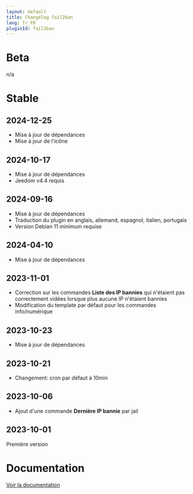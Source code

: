 ```yaml
---
layout: default
title: Changelog fail2ban
lang: fr_FR
pluginId: fail2ban
---
```


# Beta

n/a

# Stable

## 2024-12-25

- Mise à jour de dépendances
- Mise à jour de l'icône

## 2024-10-17

- Mise à jour de dépendances
- Jeedom v4.4 requis

## 2024-09-16

- Mise à jour de dépendances
- Traduction du plugin en anglais, allemand, espagnol, italien, portugais
- Version Debian 11 minimum requise

## 2024-04-10

- Mise à jour de dépendances

## 2023-11-01

- Correction sur les commandes **Liste des IP bannies** qui n'étaient pas correctement vidées lorsque plus aucune IP n'étaient bannies
- Modification du template par défaut pour les commandes info/numérique

## 2023-10-23

- Mise à jour de dépendances

## 2023-10-21

- Changement: cron par défaut à 10min

## 2023-10-06

- Ajout d'une commande **Dernière IP bannie** par jail

## 2023-10-01

Première version

# Documentation

[Voir la documentation]({{site.baseurl}}/{{page.pluginId}}/{{page.lang}})
